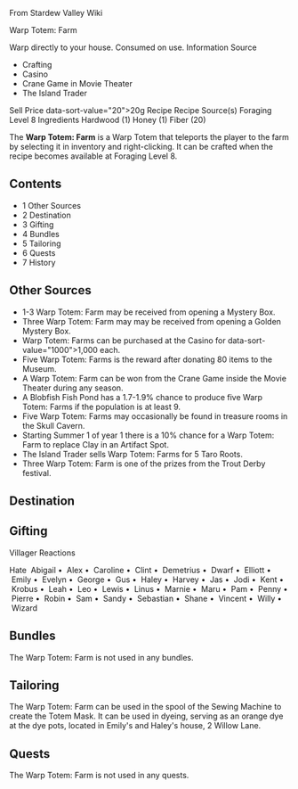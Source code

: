 From Stardew Valley Wiki

Warp Totem: Farm

Warp directly to your house. Consumed on use. Information Source

- Crafting
- Casino
- Crane Game in Movie Theater
- The Island Trader

Sell Price data-sort-value="20"&gt;20g Recipe Recipe Source(s) Foraging Level 8 Ingredients Hardwood (1) Honey (1) Fiber (20)

The **Warp Totem: Farm** is a Warp Totem that teleports the player to the farm by selecting it in inventory and right-clicking. It can be crafted when the recipe becomes available at Foraging Level 8.

## Contents

- 1 Other Sources
- 2 Destination
- 3 Gifting
- 4 Bundles
- 5 Tailoring
- 6 Quests
- 7 History

## Other Sources

- 1-3 Warp Totem: Farm may be received from opening a Mystery Box.
- Three Warp Totem: Farm may may be received from opening a Golden Mystery Box.
- Warp Totem: Farms can be purchased at the Casino for data-sort-value="1000"&gt;1,000 each.
- Five Warp Totem: Farms is the reward after donating 80 items to the Museum.
- A Warp Totem: Farm can be won from the Crane Game inside the Movie Theater during any season.
- A Blobfish Fish Pond has a 1.7-1.9% chance to produce five Warp Totem: Farms if the population is at least 9.
- Five Warp Totem: Farms may occasionally be found in treasure rooms in the Skull Cavern.
- Starting Summer 1 of year 1 there is a 10% chance for a Warp Totem: Farm to replace Clay in an Artifact Spot.
- The Island Trader sells Warp Totem: Farms for 5 Taro Roots.
- Three Warp Totem: Farm is one of the prizes from the Trout Derby festival.

## Destination

## Gifting

Villager Reactions

Hate  Abigail •  Alex •  Caroline •  Clint •  Demetrius •  Dwarf •  Elliott •  Emily •  Evelyn •  George •  Gus •  Haley •  Harvey •  Jas •  Jodi •  Kent •  Krobus •  Leah •  Leo •  Lewis •  Linus •  Marnie •  Maru •  Pam •  Penny •  Pierre •  Robin •  Sam •  Sandy •  Sebastian •  Shane •  Vincent •  Willy •  Wizard

## Bundles

The Warp Totem: Farm is not used in any bundles.

## Tailoring

The Warp Totem: Farm can be used in the spool of the Sewing Machine to create the Totem Mask. It can be used in dyeing, serving as an orange dye at the dye pots, located in Emily's and Haley's house, 2 Willow Lane.

## Quests

The Warp Totem: Farm is not used in any quests.